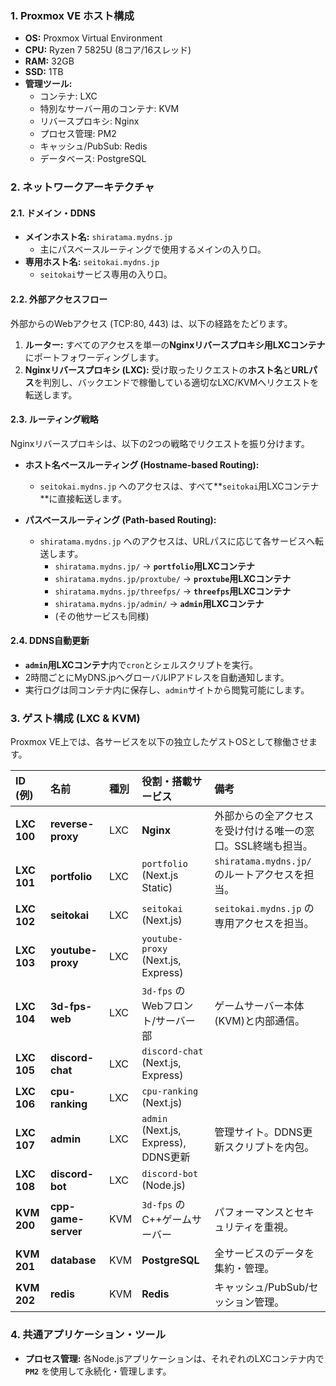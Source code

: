 ### 1. Proxmox VE ホスト構成

- **OS:** Proxmox Virtual Environment
- **CPU:** Ryzen 7 5825U (8コア/16スレッド)
- **RAM:** 32GB
- **SSD:** 1TB
-   **管理ツール:**
    -   コンテナ: LXC
    -   特別なサーバー用のコンテナ: KVM
    -   リバースプロキシ: Nginx
    -   プロセス管理: PM2
    -   キャッシュ/PubSub: Redis
    -   データベース: PostgreSQL

### 2. ネットワークアーキテクチャ

#### 2.1. ドメイン・DDNS

- **メインホスト名:** `shiratama.mydns.jp`
  - 主にパスベースルーティングで使用するメインの入り口。
- **専用ホスト名:** `seitokai.mydns.jp`
  - `seitokai`サービス専用の入り口。

#### 2.2. 外部アクセスフロー

外部からのWebアクセス (TCP:80, 443) は、以下の経路をたどります。

1. **ルーター:** すべてのアクセスを単一の**Nginxリバースプロキシ用LXCコンテナ**にポートフォワーディングします。
2. **Nginxリバースプロキシ (LXC):** 受け取ったリクエストの**ホスト名**と**URLパス**を判別し、バックエンドで稼働している適切なLXC/KVMへリクエストを転送します。

#### 2.3. ルーティング戦略

Nginxリバースプロキシは、以下の2つの戦略でリクエストを振り分けます。

- **ホスト名ベースルーティング (Hostname-based Routing):**
  - `seitokai.mydns.jp` へのアクセスは、すべて**`seitokai`用LXCコンテナ**に直接転送します。

- **パスベースルーティング (Path-based Routing):**
  - `shiratama.mydns.jp` へのアクセスは、URLパスに応じて各サービスへ転送します。
    - `shiratama.mydns.jp/` → **`portfolio`用LXCコンテナ**
    - `shiratama.mydns.jp/proxtube/` → **`proxtube`用LXCコンテナ**
    - `shiratama.mydns.jp/threefps/` → **`threefps`用LXCコンテナ**
    - `shiratama.mydns.jp/admin/` → **`admin`用LXCコンテナ**
    - (その他サービスも同様)

#### 2.4. DDNS自動更新

- **`admin`用LXCコンテナ**内で`cron`とシェルスクリプトを実行。
- 2時間ごとにMyDNS.jpへグローバルIPアドレスを自動通知します。
- 実行ログは同コンテナ内に保存し、`admin`サイトから閲覧可能にします。

### 3. ゲスト構成 (LXC & KVM)

Proxmox VE上では、各サービスを以下の独立したゲストOSとして稼働させます。

| ID (例) | 名前 | 種別 | 役割・搭載サービス | 備考 |
| :--- | :--- | :--- | :--- | :--- |
| **LXC 100** | **reverse-proxy** | LXC | **Nginx** | 外部からの全アクセスを受け付ける唯一の窓口。SSL終端も担当。 |
| **LXC 101** | **portfolio** | LXC | `portfolio` (Next.js Static) | `shiratama.mydns.jp/` のルートアクセスを担当。 |
| **LXC 102** | **seitokai** | LXC | `seitokai` (Next.js) | `seitokai.mydns.jp` の専用アクセスを担当。 |
| **LXC 103** | **youtube-proxy** | LXC | `youtube-proxy` (Next.js, Express) | |
| **LXC 104** | **3d-fps-web** | LXC | `3d-fps` のWebフロント/サーバー部 | ゲームサーバー本体(KVM)と内部通信。 |
| **LXC 105** | **discord-chat** | LXC | `discord-chat` (Next.js, Express) | |
| **LXC 106** | **cpu-ranking** | LXC | `cpu-ranking` (Next.js) | |
| **LXC 107** | **admin** | LXC | `admin` (Next.js, Express), DDNS更新 | 管理サイト。DDNS更新スクリプトを内包。 |
| **LXC 108** | **discord-bot** | LXC | `discord-bot` (Node.js) | |
| **KVM 200** | **cpp-game-server**| KVM | `3d-fps` のC++ゲームサーバー | パフォーマンスとセキュリティを重視。 |
| **KVM 201** | **database** | KVM | **PostgreSQL** | 全サービスのデータを集約・管理。 |
| **KVM 202** | **redis** | KVM | **Redis** | キャッシュ/PubSub/セッション管理。 |

### 4. 共通アプリケーション・ツール

- **プロセス管理:** 各Node.jsアプリケーションは、それぞれのLXCコンテナ内で **`PM2`** を使用して永続化・管理します。